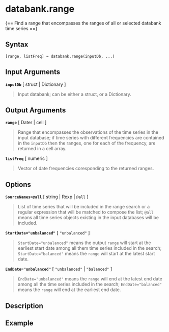 # databank.range  

{== Find a range that encompasses the ranges of all or selected databank time series ==}


## Syntax

    [range, listFreq] = databank.range(inputDb, ...)


## Input Arguments

__`inputDb`__ [ struct | Dictionary ]
> 
> Input databank; can be either a struct, or a Dictionary.
> 

## Output Arguments

__`range`__ [ Dater | cell ]
> 
> Range that encompasses the observations of the time series in the input
> database; if time series with different frequencies are contained in the
> `inputDb` then the ranges, one for each of the frequency, are returned in
> a cell array.
> 

__`listFreq`__ [ numeric ]
> 
> Vector of date frequencies coresponding to the returned ranges.
> 

## Options

__`SourceNames=@all`__ [ string | Rexp | `@all` ]
> 
> List of time series that will be included in the range search or a
> regular expression that will be matched to compose the list; `@all`
> means all time series objects existing in the input databases will be
> included.
> 

__`StartDate="unbalanced"`__ [ `"unbalanced"` ]
> 
> `StartDate="unbalanced"` means the output `range` will start at the
> earliest start date among all them time series included in the search;
> `StartDate="balanced"` means the `range` will start at the latest start
> date.
> 

__`EndDate="unbalanced"`__ [ `"unbalanced"` | `"balanced"` ] 
> 
> `EndDate="unbalanced"` means the `range` will end at the latest end date
> among all the time series included in the search; `EndDate="balanced"`
> means the `range` will end at the earliest end date.
> 

## Description


## Example



